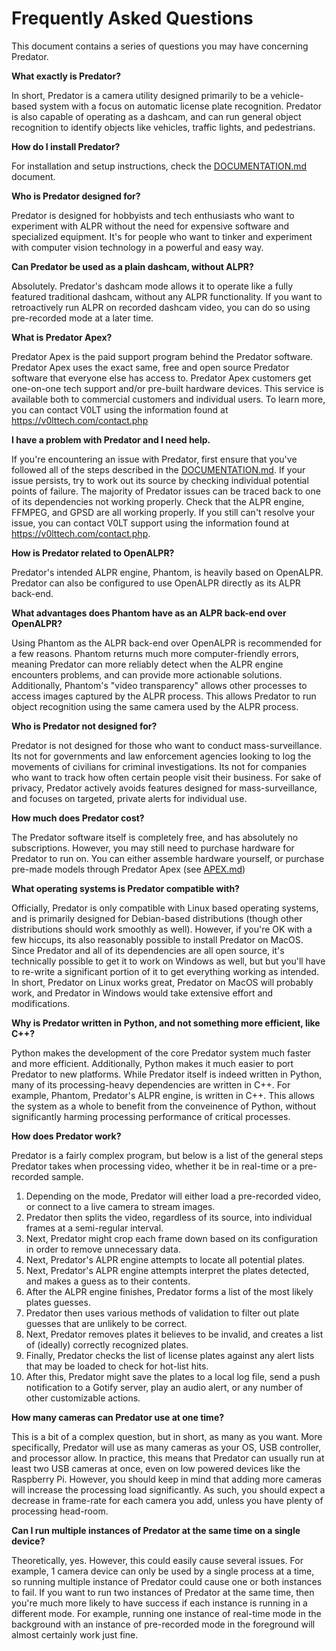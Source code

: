 # Frequently Asked Questions

This document contains a series of questions you may have concerning Predator.


**What exactly is Predator?**

In short, Predator is a camera utility designed primarily to be a vehicle-based system with a focus on automatic license plate recognition. Predator is also capable of operating as a dashcam, and can run general object recognition to identify objects like vehicles, traffic lights, and pedestrians.


**How do I install Predator?**

For installation and setup instructions, check the [DOCUMENTATION.md](DOCUMENTATION.md) document.


**Who is Predator designed for?**

Predator is designed for hobbyists and tech enthusiasts who want to experiment with ALPR without the need for expensive software and specialized equipment. It's for people who want to tinker and experiment with computer vision technology in a powerful and easy way.


**Can Predator be used as a plain dashcam, without ALPR?**

Absolutely. Predator's dashcam mode allows it to operate like a fully featured traditional dashcam, without any ALPR functionality. If you want to retroactively run ALPR on recorded dashcam video, you can do so using pre-recorded mode at a later time.


**What is Predator Apex?**

Predator Apex is the paid support program behind the Predator software. Predator Apex uses the exact same, free and open source Predator software that everyone else has access to. Predator Apex customers get one-on-one tech support and/or pre-built hardware devices. This service is available both to commercial customers and individual users. To learn more, you can contact V0LT using the information found at <https://v0lttech.com/contact.php>


**I have a problem with Predator and I need help.**

If you're encountering an issue with Predator, first ensure that you've followed all of the steps described in the [DOCUMENTATION.md](DOCUMENTATION.md). If your issue persists, try to work out its source by checking individual potential points of failure. The majority of Predator issues can be traced back to one of its dependencies not working properly. Check that the ALPR engine, FFMPEG, and GPSD are all working properly. If you still can't resolve your issue, you can contact V0LT support using the information found at <https://v0lttech.com/contact.php>.


**How is Predator related to OpenALPR?**

Predator's intended ALPR engine, Phantom, is heavily based on OpenALPR. Predator can also be configured to use OpenALPR directly as its ALPR back-end.


**What advantages does Phantom have as an ALPR back-end over OpenALPR?**

Using Phantom as the ALPR back-end over OpenALPR is recommended for a few reasons. Phantom returns much more computer-friendly errors, meaning Predator can more reliably detect when the ALPR engine encounters problems, and can provide more actionable solutions. Additionally, Phantom's "video transparency" allows other processes to access images captured by the ALPR process. This allows Predator to run object recognition using the same camera used by the ALPR process.


**Who is Predator not designed for?**

Predator is not designed for those who want to conduct mass-surveillance. Its not for governments and law enforcement agencies looking to log the movements of civilians for criminal investigations. Its not for companies who want to track how often certain people visit their business. For sake of privacy, Predator actively avoids features designed for mass-surveillance, and focuses on targeted, private alerts for individual use.


**How much does Predator cost?**

The Predator software itself is completely free, and has absolutely no subscriptions. However, you may still need to purchase hardware for Predator to run on. You can either assemble hardware yourself, or purchase pre-made models through Predator Apex (see [APEX.md](APEX.md))


**What operating systems is Predator compatible with?**

Officially, Predator is only compatible with Linux based operating systems, and is primarily designed for Debian-based distributions (though other distributions should work smoothly as well). However, if you're OK with a few hiccups, its also reasonably possible to install Predator on MacOS. Since Predator and all of its dependencies are all open source, it's technically possible to get it to work on Windows as well, but but you'll have to re-write a significant portion of it to get everything working as intended. In short, Predator on Linux works great, Predator on MacOS will probably work, and Predator in Windows would take extensive effort and modifications.


**Why is Predator written in Python, and not something more efficient, like C++?**

Python makes the development of the core Predator system much faster and more efficient. Additionally, Python makes it much easier to port Predator to new platforms. While Predator itself is indeed written in Python, many of its processing-heavy dependencies are written in C++. For example, Phantom, Predator's ALPR engine, is written in C++. This allows the system as a whole to benefit from the conveinence of Python, without significantly harming processing performance of critical processes.


**How does Predator work?**

Predator is a fairly complex program, but below is a list of the general steps Predator takes when processing video, whether it be in real-time or a pre-recorded sample.

1. Depending on the mode, Predator will either load a pre-recorded video, or connect to a live camera to stream images.
2. Predator then splits the video, regardless of its source, into individual frames at a semi-regular interval.
3. Next, Predator might crop each frame down based on its configuration in order to remove unnecessary data.
4. Next, Predator's ALPR engine attempts to locate all potential plates.
5. Next, Predator's ALPR engine attempts interpret the plates detected, and makes a guess as to their contents.
6. After the ALPR engine finishes, Predator forms a list of the most likely plates guesses.
7. Predator then uses various methods of validation to filter out plate guesses that are unlikely to be correct.
8. Next, Predator removes plates it believes to be invalid, and creates a list of (ideally) correctly recognized plates.
9. Finally, Predator checks the list of license plates against any alert lists that may be loaded to check for hot-list hits.
9. After this, Predator might save the plates to a local log file, send a push notification to a Gotify server, play an audio alert, or any number of other customizable actions.


**How many cameras can Predator use at one time?**

This is a bit of a complex question, but in short, as many as you want. More specifically, Predator will use as many cameras as your OS, USB controller, and processor allow. In practice, this means that Predator can usually run at least two USB cameras at once, even on low powered devices like the Raspberry Pi. However, you should keep in mind that adding more cameras will increase the processing load significantly. As such, you should expect a decrease in frame-rate for each camera you add, unless you have plenty of processing head-room.


**Can I run multiple instances of Predator at the same time on a single device?**

Theoretically, yes. However, this could easily cause several issues. For example, 1 camera device can only be used by a single process at a time, so running multiple instance of Predator could cause one or both instances to fail. If you want to run two instances of Predator at the same time, then you're much more likely to have success if each instance is running in a different mode. For example, running one instance of real-time mode in the background with an instance of pre-recorded mode in the foreground will almost certainly work just fine.
